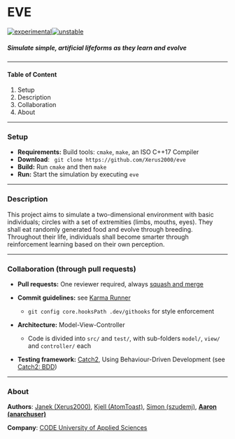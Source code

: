 
# EVE

[![experimental](http://badges.github.io/stability-badges/dist/experimental.svg)](http://github.com/badges/stability-badges)[![unstable](http://badges.github.io/stability-badges/dist/unstable.svg)](http://github.com/badges/stability-badges)

##### Simulate simple, artificial lifeforms as they learn and evolve

----

#### Table of Content

1. Setup
2. Description
3. Collaboration
4. About

----

### Setup

* **Requirements:** Build tools: `cmake`, `make`, an ISO C++17 Compiler
* **Download**: ``` git clone https://github.com/Xerus2000/eve```
* **Build:** Run `cmake` and then `make`
* **Run:** Start the simulation by executing `eve`

----

### Description

This project aims to simulate a two-dimensional environment with basic individuals; circles with a set of extremities (limbs, mouths, eyes). They shall eat randomly generated food and evolve through breeding. Throughout their life, individuals shall become smarter through reinforcement learning based on their own perception.

----

### Collaboration (through pull requests)

* **Pull requests:** One reviewer required, always [squash and merge](https://help.github.com/en/github/collaborating-with-issues-and-pull-requests/about-pull-request-merges#squash-and-merge-your-pull-request-commits)

* **Commit guidelines:** see [Karma Runner](http://karma-runner.github.io/4.0/dev/git-commit-msg.html)
  * `git config core.hooksPath .dev/githooks` for style enforcement
* **Architecture:** Model-View-Controller
  * Code is divided into `src/` and `test/`, with sub-folders `model/`, `view/` and `controller/` each

* **Testing framework:** [Catch2](https://github.com/catchorg/Catch2), Using Behaviour-Driven Development (see [Catch2: BDD](https://github.com/catchorg/Catch2/blob/master/docs/tutorial.md#bdd-style))

----

### About

**Authors**: [Janek (Xerus2000)](https://github.com/Xerus2000), [Kjell (AtomToast)](https://github.com/AtomToast), [Simon (szudemj)](https://github.com/szudemj), **[Aaron (anarchuser)](https://github.com/anarchuser)**

**Company**: [CODE University of Applied Sciences](https://code.berlin/en/)
